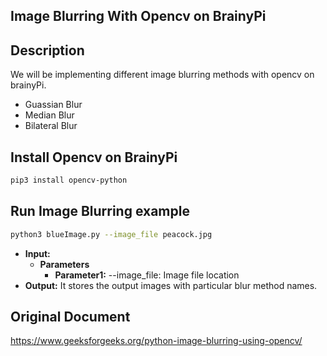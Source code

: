 ## Image Blurring With Opencv on BrainyPi
## Description
We will be implementing different image blurring methods with opencv on brainyPi.
- Guassian Blur
- Median Blur
- Bilateral Blur

## Install Opencv on BrainyPi
```sh
pip3 install opencv-python
```

## Run Image Blurring example
```sh
python3 blueImage.py --image_file peacock.jpg
```
- **Input:**
  - **Parameters**
    - **Parameter1:** --image_file: Image file location
- **Output:** It stores the output images with particular blur method names. 

## Original Document
https://www.geeksforgeeks.org/python-image-blurring-using-opencv/
